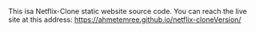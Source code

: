 This isa Netflix-Clone static website source code. You can reach the live site at this address:
https://ahmetemree.github.io/netflix-cloneVersion/

